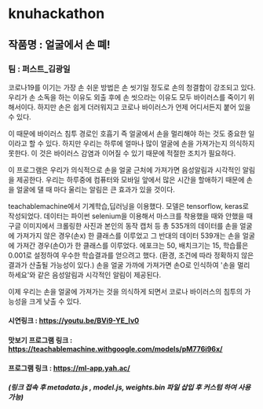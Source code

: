 # knuhackathon
## 작품명 : 얼굴에서 손 뗴!
### 팀 : 퍼스트_김광일
코로나19를 이기는 가장 손 쉬운 방법은 손 씻기일 정도로 손의 청결함이 강조되고 있다.
우리가 손 소독을 하는 이유도 외출 후에 손 씻으라는 이유도 모두 바이러스를 죽이기 위해서이다.
하지만 손은 쉽게 더러워지고 코로나 바이러스가 언제 어디서든지 붙어 있을 수 있다.

이 때문에 바이러스 침투 경로인 호흡기 즉 얼굴에서 손을 멀리해야 하는 것도 중요한 일이라고 할 수 있다.
하지만 우리는 하루에 얼마나 많이 얼굴에 손을 가져가는지 의식하지 못한다.
이 것은 바이러스 감염과 이어질 수 있기 때문에 적절한 조치가 필요하다.

이 프로그램은 우리가 의식적으로 손을 얼굴 근처에 가져가면 음성알림과 시각적인 알림을 제공한다.
우리는 하루중에 컴퓨터와 모바일 앞에서 많은 시간을 할애하기 때문에 손을 얼굴에 댈 때 마다 울리는 알림은
큰 효과가 있을 것이다.

teachablemachine에서 기계학습,딥러닝을 이용했다.
모델은  tensorflow, keras로 작성되었다.
데이터는 파이썬 selenium을 이용해서 마스크를 착용했을 때와 안했을 때 구글 이미지에서 크롤링한 사진과 본인의 동작 캡처 등 총 535개의 데이터를 손을 얼굴에 가져가지 않은 경우(손x) 한 클래스를 이루었고 
그 반대의 데이터 539개는 손을 얼굴에 가져간 경우(손O)가 한 클래스를 이루었다. 
에포크는 50, 배치크기는 15, 학습률은 0.001로 설정하여 우수한 학습결과를 얻으려고 했다.
(환경, 조건에 따라 정확하지 않은 결과가 산출될 가능성이 있다.)
손을 얼굴 가까에 가져가면 손O로 인식하여 '손을 멀리 하세요'와 같은 음성알림과 시각적인 알림이 제공된다.

이제 우리는 손을 얼굴에 가져가는 것을 의식하게 되면서 코로나 바이러스의 침투의 가능성을 크게 낮출 수 있다.

#### 시연링크 : https://youtu.be/BVi9-YE_Iv0
#### 맛보기 프로그램 링크 : https://teachablemachine.withgoogle.com/models/pM776i96x/
#### 프로그램 링크 : https://ml-app.yah.ac/
##### (링크 접속 후 metadata.js , model.js, weights.bin 파일 삽입 후 커스텀 하여 사용 가능)
